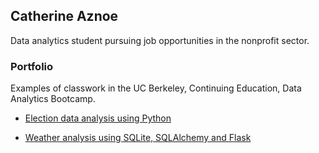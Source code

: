 ## Catherine Aznoe

Data analytics student pursuing job opportunities in the nonprofit sector.

### Portfolio

Examples of classwork in the UC Berkeley, Continuing Education, Data Analytics Bootcamp.


- [Election data analysis using Python](https://github.com/caznoe/election-analysis)

- [Weather analysis using SQLite, SQLAlchemy and Flask](https://github.com/caznoe/surfs_up)


